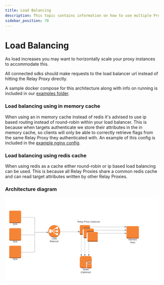 ```yaml
---
title: Load Balancing
description: This topic contains information on how to use multiple Proxy's with a loadbalancer
sidebar_position: 70
---
```


# Load Balancing
As load increases you may want to horizontally scale your proxy instances to accommodate this. 

All connected sdks should make requests to the load balancer url instead of hitting the Relay Proxy directly. 

A sample docker compose for this architecture along with info on running is included in our [examples folder](https://github.com/harness/ff-proxy/tree/main/examples/load_balancing).

### Load balancing using in memory cache
When using an in memory cache instead of redis it's advised to use ip based routing instead of round-robin within your load balancer. This is because when targets authenticate we store their attributes in the in memory cache, so clients will only be able to correctly retrieve flags from the same Relay Proxy they authenticated with. An example of this config is included in the [example nginx config](https://github.com/harness/ff-proxy/blob/main/examples/load_balancing/config/default.conf).

### Load balancing using redis cache
When using redis as a cache either round-robin or ip based load balancing can be used. This is because all Relay Proxies share a common redis cache and can read target attributes written by other Relay Proxies.

### Architecture diagram
![Load Balance](./images/load_balance.png "Load Balance")
